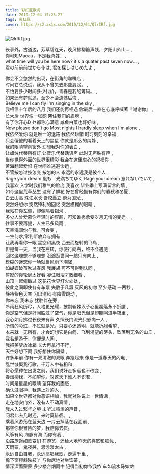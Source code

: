 ```yaml
---
title: 彩虹屁歌词
date: 2019-12-04 15:23:27
tags: 彩虹屁
cover: https://s2.ax1x.com/2019/12/04/QlrIRf.jpg
---
```


![QlrIRf.jpg](https://s2.ax1x.com/2019/12/04/QlrIRf.jpg)

   长亭外，古道边，芳草碧连天，晚风拂柳笛声残，夕阳山外山... ,  
   你可知Macau，不是我真姓... ,  
   what time will you be here now? it's a quater past seven now... ,  
   君の前前前世から仆は, 君を探しはじめたよ ,  
   <!-- more -->  
   你会不会忽然的出现，在街角的咖啡店 ,  
   时间它总说谎，我从不曾失去那些肩膀。 ,  
   不怕要多少时间多少代价，青春是我的筹码。 ,  
   如果还有梦就追，至少不会遗憾后悔 ,  
   Believe me I can fly  I'm singing in the sky ,  
   我相信十年后的八月 我们还能再相遇 你最后一直在心底呼喊著『谢谢你』 ,  
   长大后 世界像一张网 网住我们的翅膀 ,  
   有了你开心D 乜都称心满意 咸鱼白菜也好好味 ,  
   Now please don't go Most nights I hardly sleep when I'm alone  ,  
   我依然爱你 就是唯一的退路 我依然珍惜 时时刻刻的幸福 ,  
   只会傻傻的看着天上的星星 你就是那么的纯静 ,  
   我的眼睛望向窗外 幻想我对你的表白 ,  
   让蜡烛代替所有灯 让音乐代替话语声 此时无声胜有声 ,  
   当你觉得外面的世界很精彩 我会在这里衷心的祝福你 ,  
   苦海翻起爱恨 在世间难逃避命运 ,  
   不管按怎过按怎变 按怎的人 永远的永远我是彼个人 ,  
   Rage your dream 風も　光満ちてゆく Rage your dream 忘れないでいて  ,  
   我喜欢 入学时我们稚气的脸庞 我喜欢 毕业季上写满留言的墙 ,  
   如今这里荒草丛生 没有了鲜花 好在曾经拥有你们的春秋和冬夏 ,  
   白云山高 珠江水长 吾校矗立 蔚为国光 ,  
   突然好想你 突然锋利的回忆 突然模糊的眼睛 ,  
   我站在你左侧，却像隔着银河 ,  
   多少人曾爱慕你年轻时的容颜，可知谁愿承受岁月无情的变迁。 ,  
   往事不要再提，人生已多风雨 ,  
   天空海阔你与我，可会变 ,  
   一生何求,常判断放弃与拥有 ,  
   让我再看你一眼 星空和黑夜 西去而旋转的飞鸟 ,  
   但是每一天，当我在左转，你便行向右，终不会遇见 ,  
   回忆这理想不够理想 沿途逛世间一趟只有向上 ,  
   模糊的迷恋你一场就当风雨下潮涨 ,  
   如蝴蝶破茧吹过春风 我展翅 可不可得到认同 ,  
   剪影的你轮廓太好看 凝住眼泪才敢细看 ,  
   山顶一起俯瞰过 这花花世界灯火处处 ,  
   彼此之间即使各有车票 失散于凡嚣 灰风的初吻 至少感动 一两秒 ,  
   静待紫色天空 闪出清风 有降雪跳动 ,  
   你未忘 我未忘 犹胜伴在旁 ,  
   冷雨狂风历尽，人格更光耀，披荆斩棘汉子心里磊落永不折腰 ,  
   你是空气但是好闻胜过了空气，你是阳光但是却能照进半夜里 ,  
   我心如月拂过长夜未有声 久照长门流光只影向一人 ,  
   所谓的彩虹，不过就是光，只要心还透明，就能折射希望 ,  
   本来就一无所有，才会幻想它是白鸽，飞到渴望的尽头，坠落到无名的山丘 ,  
   我若是游子，你便是人间 ,  
   我把美梦放冰箱 长大再拿行不行 ,  
   天空好想下雨 我好想住你隔壁 ,  
   许多年前 你有一双清澈的双眼 奔跑起来 像是一道春天的闪电 ,  
   乱世慷慨我行歌，千万人中有相和 ,  
   将心愿种在出发之前，我们说好走多远也不改变 ,  
   春烟柳绿，不如望你。叹这天下谁人不识君 ,  
   时间是星星的眼睛 望穿我的困惑 ,  
   确认过眼神，我遇上对的人 ,  
   如果全世界都对你恶语相加，我就对你说上一世情话 ,  
   走在地安门外，没有人不动真情 ,  
   我未入过繁华之境 未听过喧嚣的声音 ,  
   问君此去几时还，来时莫徘徊。 ,  
   乘着风游荡在蓝天边 一片云掉落在我面前 ,  
   那些你很冒险的梦，我陪你去疯。 ,  
   风筝有风 海豚有海 而你有我 ,  
   沿路旅途如歌变幻 在游览，还给大地昨天的喜怒和烦忧 ,  
   天雨粟，鬼夜哭，思念漫太古 ,  
   永远自由自我，永远高唱我歌，走遍千里 ,  
   檐下窗棂斜映枝丫 与你席地对坐饮茶 ,  
   情深深雨蒙蒙 多少楼台烟雨中 记得当初你侬我侬 车如流水马如龙   